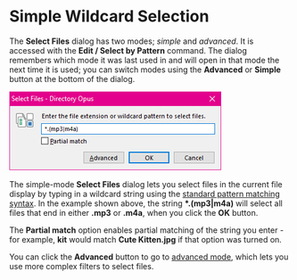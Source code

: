 # Simple Wildcard Selection

The **Select Files** dialog has two modes; *simple* and *advanced*. It is accessed with the **Edit / Select by Pattern** command. The dialog remembers which mode it was last used in and will open in that mode the next time it is used; you can switch modes using the **Advanced** or **Simple** button at the bottom of the dialog.

![](/Manual/images/media/select_files_-_simple.png) 

The simple-mode **Select Files** dialog lets you select files in the current file display by typing in a wildcard string using the [standard pattern matching syntax](/Manual/reference/wildcard_reference/pattern_matching_syntax.md). In the example shown above, the string **\*.(mp3\|m4a)** will select all files that end in either **.mp3** or **.m4a**, when you click the **OK** button.

The **Partial match** option enables partial matching of the string you enter - for example, **kit** would match **Cute Kitten.jpg** if that option was turned on.

You can click the **Advanced** button to go to [advanced mode](advanced_selection.md), which lets you use more complex filters to select files.
